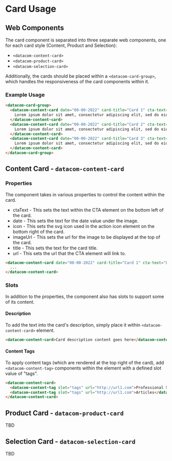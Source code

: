 # Card Usage

## Web Components

The card component is separated into three separate web components, one for each card style (Content, Product and Selection):

- `<datacom-content-card>`
- `<datacom-product-card>`
- `<datacom-selection-card>`

Additionally, the cards should be placed within a `<datacom-card-group>`, which handles the responsiveness of the card components within it.

### Example Usage

```html
<datacom-card-group>
  <datacom-content-card date="00-00-2022" card-title="Card 1" cta-text="Learn more" url="/test">
    Lorem ipsum dolor sit amet, consectetur adipiscing elit, sed do eiusmod tempor incididunt ut labore et dolore magna aliqua.
  </datacom-content-card>
  <datacom-content-card date="00-00-2022" card-title="Card 2" cta-text="Learn more" url="/test">
    Lorem ipsum dolor sit amet, consectetur adipiscing elit, sed do eiusmod tempor incididunt ut labore et dolore magna aliqua.
  </datacom-content-card>
  <datacom-content-card date="00-00-2022" card-title="Card 3" cta-text="Learn more" url="/test">
    Lorem ipsum dolor sit amet, consectetur adipiscing elit, sed do eiusmod tempor incididunt ut labore et dolore magna aliqua.
  </datacom-content-card>
</datacom-card-group>
```

## Content Card - `datacom-content-card`

### Properties

The component takes in various properties to control the content within the card.

- ctaText - This sets the text within the CTA element on the bottom left of the card.
- date - This sets the text for the date value under the image.
- icon - This sets the svg icon used in the action icon element on the bottom right of the card.
- imageUrl - This sets the url for the image to be displayed at the top of the card.
- title - This sets the text for the card title.
- url - This sets the url that the CTA element will link to.

```html
<datacom-content-card date="00-00-2022" card-title="Card 1" cta-text="Learn more" icon="download" image-url="https://imageurl.com" url="https://redirect.url">
  ...
</datacom-content-card>
```

### Slots

In addition to the properties, the component also has slots to support some of its content.

#### Description

To add the text into the card's description, simply place it within `<datacom-content-card>` element.

```html
<datacom-content-card>Card description content goes here</datacom-content-card>
```

#### Content Tags

To apply content tags (which are rendered at the top right of the card), add `<datacom-content-tag>` components within the element with a defined slot value of "tags".

```html
<datacom-content-card>
  <datacom-content-tag slot="tags" url="http://url1.com">Professional Services</datacom-content-tag>
  <datacom-content-tag slot="tags" url="http://url1.com">Articles</datacom-content-tag>
</datacom-content-card>
```

## Product Card - `datacom-product-card`

TBD

## Selection Card - `datacom-selection-card`

TBD
